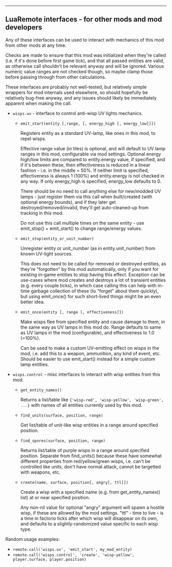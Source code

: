 --------------------

## LuaRemote interfaces - for other mods and mod developers

Any of these interfaces can be used to interact with mechanics of this mod from other mods at any time.

Checks are made to ensure that this mod was initialized when they're called (i.e. if it's done before first game tick), and that all passed entities are valid, as otherwise call shouldn't be relevant anyway and will be ignored. Various numeric value ranges are not checked though, so maybe clamp those before passing through from other calculations.

These interfaces are probably not well-tested, but relatively simple wrappers for mod internals used elsewhere, so should hopefully be relatively bug-free anyway, and any issues should likely be immediately apparent when making the call.

- `wisps.uv` - interface to control anti-wisp UV lights mechanics.

    - `emit_start(entity [,range, [, energy_high [, energy_low]]])`

        Registers entity as a standard UV-lamp, like ones in this mod, to repel wisps.

        Effective range value (in tiles) is optional, and will default to UV lamp ranges in this mod, configurable via mod settings.
        Optional energy high/low limits are compared to entity.energy value, if specified, and if it's between these, then effectiveness is reduced in a linear fashion - i.e. in the middle = 50%.
        If neither limit is specified, effectiveness is always 1 (100%) and entity.energy is not checked in any way.
        If only energy_high is specified, energy_low defaults to 0.

        There should be no need to call anything else for new/modded UV lamps - just register them via this call when built/created (with optional energy bounds), and if they later get destroyed/removed/invalid, they'll get auto-cleaned-up from tracking in this mod.

        Do not use this call multiple times on the same entity - use emit_stop() + emit_start() to change range/energy values.
        &nbsp;

    - `emit_stop(entity_or_unit_number)`

        Unregister entity or unit_number (as in entity.unit_number) from known UV-light sources.

        This does not need to be called for removed or destroyed entities, as they're "forgotten" by this mod automatically, only if you want for existing in-game entities to stop having this effect.
        Exception can be use-cases where mod creates and destroys a lot of transient entities (e.g. every couple ticks), in which case calling this can help with in-time garbage collection of these (to "forget" about them quickly), but using emit_once() for such short-lived things might be an even better idea.
        &nbsp;

    - `emit_once(entity [, range [, effectiveness]])`

        Make wisps flee from specified entity and cause damage to them, in the same way as UV lamps in this mod do.
        Range defaults to same as UV lamps in the mod (configurable), and effectiveness to 1.0 (=100%).

        Can be used to make a custom UV-emitting effect on wisps in the mod, i.e. add this to a weapon, ammunition, any kind of event, etc.
        Should be easier to use emit_start() instead for a simple custom lamp entities.
        &nbsp;

- `wisps.control` - misc interfaces to interact with wisp entities from this mod.

    - `get_entity_names()`

        Returns a list/table like `{'wisp-red', 'wisp-yellow', 'wisp-green', ...}` with names of all entities currently used by this mod.
        &nbsp;

    - `find_units(surface, position, range)`

        Get list/table of unit-like wisp entities in a range around specified position.
        &nbsp;

    - `find_spores(surface, position, range)`

        Returns list/table of purple wisps in a range around specified position.
        Separate from find_units() because these have somewhat different properties from red/yellow/green wisps, i.e. can't be controlled like units, don't have normal attack, cannot be targetted with weapons, etc.
        &nbsp;

    - `create(name, surface, position[, angry[, ttl]])`

        Create a wisp with a specified name (e.g. from get_entity_names() list) at or near specified position.

        Any non-nil value for optional "angry" argument will spawn a hostile wisp, if these are allowed by the mod settings.
        "ttl" - time to live - is a time in factorio ticks after which wisp will disappear on its own, and defaults to a slightly-randomized value specific to each wisp type.
        &nbsp;

Random usage examples:

- `remote.call('wisps.uv', 'emit_start', my_mod_entity)`
- `remote.call('wisps.control', 'create', 'wisp-yellow', player.surface, player.position)`
